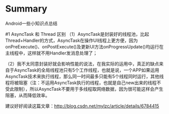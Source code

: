 # Summary
Android一些小知识点总结

#1 AsyncTask 和 Thread 区别
（1）AsyncTask是封装好的线程池，比起Thread+Handler的方式，AsyncTask在操作UI线程上更方便，因为onPreExecute()、onPostExecute()及更新UI方法onProgressUpdate()均运行在主线程中，这样就不用Handler发消息处理了；

（2）我不太同意封装好就会影响性能的说法，在我实际的运用中，真正的缺点来自于AsyncTask的全局线程池只有5个工作线程，也就是说，一个APP如果运用AsyncTask技术来执行线程，那么同一时间最多只能有5个线程同时运行，其他线程将被阻塞（注：不运用AsyncTask执行的线程，也就是自己new出来的线程不受此限制），所以AsyncTask不要用于多线程取网络数据，因为很可能这样会产生阻塞，从而降低效率。

建议好好阅读这篇文章：http://blog.csdn.net/mylzc/article/details/6784415
